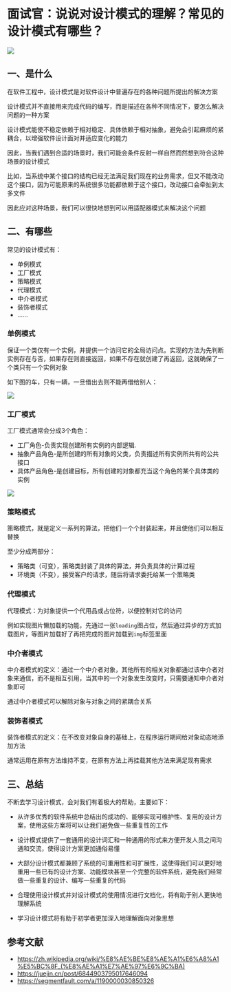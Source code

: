 # 面试官：说说对设计模式的理解？常见的设计模式有哪些？


![](https://static.vue-js.com/065bc170-37ce-11ec-a752-75723a64e8f5.png)



## 一、是什么

在软件工程中，设计模式是对软件设计中普遍存在的各种问题所提出的解决方案

设计模式并不直接用来完成代码的编写，而是描述在各种不同情况下，要怎么解决问题的一种方案

设计模式能使不稳定依赖于相对稳定、具体依赖于相对抽象，避免会引起麻烦的紧耦合，以增强软件设计面对并适应变化的能力

因此，当我们遇到合适的场景时，我们可能会条件反射一样自然而然想到符合这种场景的设计模式

比如，当系统中某个接口的结构已经无法满足我们现在的业务需求，但又不能改动这个接口，因为可能原来的系统很多功能都依赖于这个接口，改动接口会牵扯到太多文件

因此应对这种场景，我们可以很快地想到可以用适配器模式来解决这个问题



## 二、有哪些

常见的设计模式有：

- 单例模式
- 工厂模式
- 策略模式
- 代理模式
- 中介者模式
- 装饰者模式
- ......







### 单例模式

保证一个类仅有一个实例，并提供一个访问它的全局访问点。实现的方法为先判断实例存在与否，如果存在则直接返回，如果不存在就创建了再返回，这就确保了一个类只有一个实例对象

如下图的车，只有一辆，一旦借出去则不能再借给别人：

 

![](https://static.vue-js.com/ea527aa0-37cd-11ec-8e64-91fdec0f05a1.png)





### 工厂模式

工厂模式通常会分成3个角色：

- 工厂角色-负责实现创建所有实例的内部逻辑.
- 抽象产品角色-是所创建的所有对象的父类，负责描述所有实例所共有的公共接口
- 具体产品角色-是创建目标，所有创建的对象都充当这个角色的某个具体类的实例

 

![](https://static.vue-js.com/fadd1920-37cd-11ec-8e64-91fdec0f05a1.png)



### 策略模式

策略模式，就是定义一系列的算法，把他们一个个封装起来，并且使他们可以相互替换

至少分成两部分：

- 策略类（可变），策略类封装了具体的算法，并负责具体的计算过程
- 环境类（不变），接受客户的请求，随后将请求委托给某一个策略类







### 代理模式

代理模式：为对象提供一个代用品或占位符，以便控制对它的访问

例如实现图片懒加载的功能，先通过一张`loading`图占位，然后通过异步的方式加载图片，等图片加载好了再把完成的图片加载到`img`标签里面



### 中介者模式

中介者模式的定义：通过一个中介者对象，其他所有的相关对象都通过该中介者对象来通信，而不是相互引用，当其中的一个对象发生改变时，只需要通知中介者对象即可

通过中介者模式可以解除对象与对象之间的紧耦合关系



### 装饰者模式

装饰者模式的定义：在不改变对象自身的基础上，在程序运行期间给对象动态地添加方法

通常运用在原有方法维持不变，在原有方法上再挂载其他方法来满足现有需求



## 三、总结

不断去学习设计模式，会对我们有着极大的帮助，主要如下：

- 从许多优秀的软件系统中总结出的成功的、能够实现可维护性、复用的设计方案，使用这些方案将可以让我们避免做一些重复性的工作
- 设计模式提供了一套通用的设计词汇和一种通用的形式来方便开发人员之间沟通和交流，使得设计方案更加通俗易懂

- 大部分设计模式都兼顾了系统的可重用性和可扩展性，这使得我们可以更好地重用一些已有的设计方案、功能模块甚至一个完整的软件系统，避免我们经常做一些重复的设计、编写一些重复的代码

- 合理使用设计模式并对设计模式的使用情况进行文档化，将有助于别人更快地理解系统

- 学习设计模式将有助于初学者更加深入地理解面向对象思想


## 参考文献

- https://zh.wikipedia.org/wiki/%E8%AE%BE%E8%AE%A1%E6%A8%A1%E5%BC%8F_(%E8%AE%A1%E7%AE%97%E6%9C%BA)
- https://juejin.cn/post/6844903795017646094
- https://segmentfault.com/a/1190000030850326